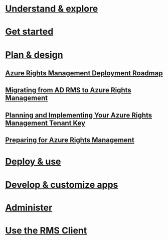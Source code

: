 # [Understand & explore](/rights-management/understand-explore/azure-rights-management)
# [Get started](/rights-management/get-started/requirements-for-azure-rights-management)
# [Plan & design](./azure-rights-management-deployment-roadmap.md)
## [Azure Rights Management Deployment Roadmap](./azure-rights-management-deployment-roadmap.md)
## [Migrating from AD RMS to Azure Rights Management](./migrating-from-ad-rms-to-azure-rights-management.md)
## [Planning and Implementing Your Azure Rights Management Tenant Key](./planning-and-implementing-your-azure-rights-management-tenant-key.md)
## [Preparing for Azure Rights Management](./preparing-for-azure-rights-management.md)
# [Deploy & use](/rights-management/deploy-use/activating-azure-rights-management)
# [Develop & customize apps](/rights-management/develop/developers-guide)
# [Administer](/rights-management/administer/administering-azure-rights-management-with-powershell)
# [Use the RMS Client](/rights-management/rms-client/rights-management-rms-client)